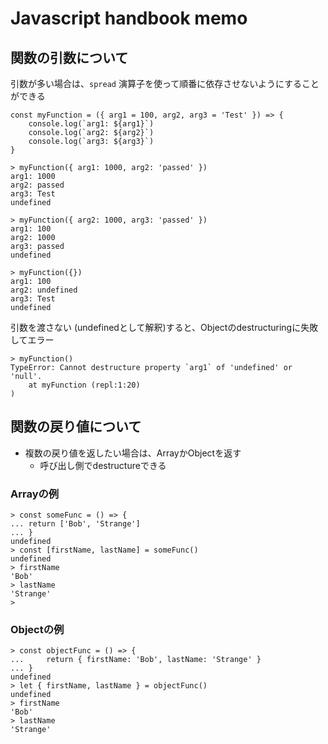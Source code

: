 # Javascript handbook memo
## 関数の引数について

引数が多い場合は、`spread` 演算子を使って順番に依存させないようにすることができる

```
const myFunction = ({ arg1 = 100, arg2, arg3 = 'Test' }) => {
    console.log(`arg1: ${arg1}`)
    console.log(`arg2: ${arg2}`)
    console.log(`arg3: ${arg3}`)
}
```

```
> myFunction({ arg1: 1000, arg2: 'passed' })
arg1: 1000
arg2: passed
arg3: Test
undefined
```

```
> myFunction({ arg2: 1000, arg3: 'passed' })
arg1: 100
arg2: 1000
arg3: passed
undefined
```

```
> myFunction({})
arg1: 100
arg2: undefined
arg3: Test
undefined
```

引数を渡さない (undefinedとして解釈)すると、Objectのdestructuringに失敗してエラー
```
> myFunction()
TypeError: Cannot destructure property `arg1` of 'undefined' or 'null'.
    at myFunction (repl:1:20)
)
```

## 関数の戻り値について

- 複数の戻り値を返したい場合は、ArrayかObjectを返す
    - 呼び出し側でdestructureできる

### Arrayの例
```
> const someFunc = () => {
... return ['Bob', 'Strange']
... }
undefined
> const [firstName, lastName] = someFunc()
undefined
> firstName
'Bob'
> lastName
'Strange'
>
```

### Objectの例
```
> const objectFunc = () => {
...     return { firstName: 'Bob', lastName: 'Strange' }
... }
undefined
> let { firstName, lastName } = objectFunc()
undefined
> firstName
'Bob'
> lastName
'Strange'

```
